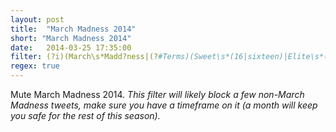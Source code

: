 ```yaml
---
layout: post
title:  "March Madness 2014"
short: "March Madness 2014"
date:   2014-03-25 17:35:00
filter: (?i)(March\s*Madd?ness|(?#Terms)(Sweet\s*(16|sixteen)|Elite\s*(8|eight)|Final\s*(4|four))|(?#Teams)(Gators|Bruins|Dayton|Flyers|Stanford|Cardinal|Cavaliers|Michigan\s*State|Spartans|Iowa\s*State|Cyclones|Huskies|Wildcats|Aztecs|Baylor|Bears|Badgers|Wildcats|Louisville|Cardinals|Wolverines)|(?#Basketball Terms)(Freethrow|Shot\s*Clock|Rebound))
regex: true
---
```


Mute March Madness 2014. _This filter will likely block a few non-March Madness tweets, make sure you have a timeframe on it (a month will keep you safe for the rest of this season)._
